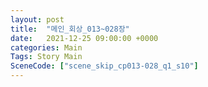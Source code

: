 ```yaml
---
layout: post
title:  "메인_회상_013~028장"
date:   2021-12-25 09:00:00 +0000
categories: Main
Tags: Story Main
SceneCode: ["scene_skip_cp013-028_q1_s10"]
---
```

